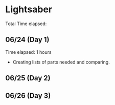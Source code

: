 # Lightsaber 
Total Time elapsed:


## 06/24 (Day 1)
Time elapsed: 1 hours
- Creating lists of parts needed and comparing. 

## 06/25 (Day 2)

## 06/26 (Day 3)


